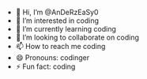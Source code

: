 - 👋 Hi, I’m @AnDeRzEaSy0
- 👀 I’m interested in coding
- 🌱 I’m currently learning coding
- 💞️ I’m looking to collaborate on coding
- 📫 How to reach me coding
- 😄 Pronouns: codinger
- ⚡ Fun fact: coding

<!---
AnDeRzEaSy0/AnDeRzEaSy0 is a ✨ special ✨ repository because its `README.md` (this file) appears on your GitHub profile.
You can click the Preview link to take a look at your changes.
--->
